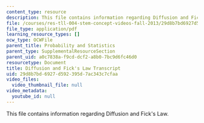 ```yaml
---
content_type: resource
description: This file contains information regarding Diffusion and Fick's Law.
file: /courses/res-tll-004-stem-concept-videos-fall-2013/29d8b7bd6927d592395d7ac343c7cfaa_MITRES_TLL-004F13_DiffFick.pdf
file_type: application/pdf
learning_resource_types: []
ocw_type: OCWFile
parent_title: Probability and Statistics
parent_type: SupplementalResourceSection
parent_uid: a0c7838a-f9cd-dcf2-a8b0-7bc9d6fc46d0
resourcetype: Document
title: Diffusion and Fick's Law Transcript
uid: 29d8b7bd-6927-d592-395d-7ac343c7cfaa
video_files:
  video_thumbnail_file: null
video_metadata:
  youtube_id: null
---
```

This file contains information regarding Diffusion and Fick's Law.


